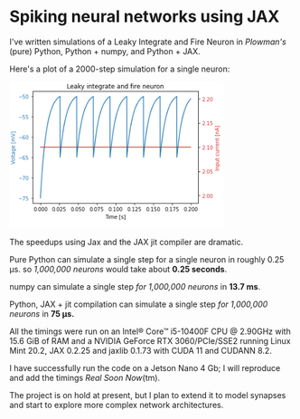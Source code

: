 # Spiking neural networks using JAX

I've written simulations of a Leaky Integrate and Fire Neuron in *Plowman's* (pure) Python, Python + numpy, and 
Python + JAX.

Here's a plot of a 2000-step simulation for a single neuron:

![Single neuron](docs/images/lif.png)

The speedups using Jax and the JAX jit compiler are dramatic.

Pure Python can simulate a single step for a single neuron in roughly 0.25 µs. so *1,000,000 neurons* would take 
about **0.25 seconds**.


numpy can simulate a single step *for 1,000,000 neurons* in **13.7 ms**.

Python, JAX + jit compilation can simulate a single step *for 1,000,000 neurons* in **75 µs.**

All the timings were run on an Intel® Core™ i5-10400F CPU @ 2.90GHz with 15.6 GiB of RAM and a NVIDIA GeForce RTX 
3060/PCIe/SSE2 running Linux Mint 20.2, JAX 0.2.25 and jaxlib 0.1.73 with CUDA 11 and CUDANN 8.2.

I have successfully run the code on a Jetson Nano 4 Gb; I will reproduce and add the timings *Real Soon Now*(tm).

The project is on hold at present, but I plan to extend it to model synapses and start to explore more complex network 
architectures.



